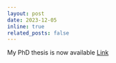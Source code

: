 ```yaml
---
layout: post
date: 2023-12-05
inline: true
related_posts: false
---
```


My PhD thesis is now available <a href="https://doi.org/10.5075/epfl-thesis-10303">Link</a>
